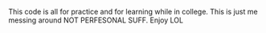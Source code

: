 This code is all for practice and for learning while in college. This is just me messing around NOT PERFESONAL SUFF. Enjoy LOL

